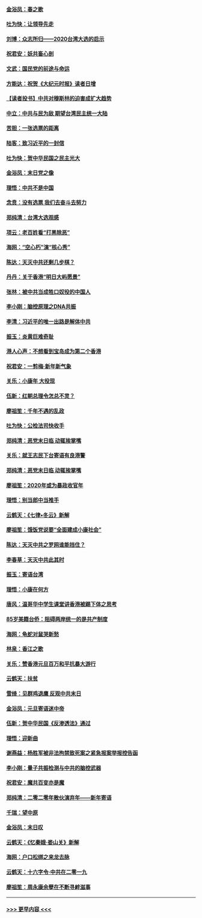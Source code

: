 #### [金浴凤：春之歌](../pages/nsc993/n11797687.md?t=01170801) 
#### [吐为快：让领导先走](../pages/nsc993/n11797512.md?t=01170801) 
#### [刘博：众志所归——2020台湾大选的启示](../pages/nsc993/n11796878.md?t=01170801) 
#### [祝君安：妖共畜心剖](../pages/nsc993/n11794273.md?t=01170801) 
#### [文武：国民党的前途与命运](../pages/nsc993/n11794198.md?t=01170801) 
#### [方能达：祝贺《大纪元时报》读者日增](../pages/nsc993/n11793807.md?t=01170801) 
#### [【读者投书】中共对穆斯林的迫害成扩大趋势](../pages/nsc993/n11791371.md?t=01170801) 
#### [中立：中共与民为敌 期望台湾民主统一大陆](../pages/nsc993/n11790392.md?t=01170801) 
#### [苦胆：一张选票的距离](../pages/nsc993/n11788914.md?t=01170801) 
#### [陆客：致习近平的一封信](../pages/nsc993/n11788867.md?t=01170801) 
#### [吐为快：贺中华民国之民主光大](../pages/nsc993/n11788618.md?t=01170801) 
#### [金浴凤：末日党之像](../pages/nsc993/n11787475.md?t=01170801) 
#### [理悟：中共不是中国](../pages/nsc993/n11787463.md?t=01170801) 
#### [念贲：没有选票  我们去奋斗去努力](../pages/nsc993/n11787398.md?t=01170801) 
#### [郑纯清：台湾大选观感](../pages/nsc993/n11786210.md?t=01170801) 
#### [项云：老百姓看“打黑除恶”](../pages/nsc993/n11785398.md?t=01170801) 
#### [海网：“空心朽”演“核心秀”](../pages/nsc993/n11783874.md?t=01170801) 
#### [陈达：天灭中共还剩几步棋？](../pages/nsc993/n11783719.md?t=01170801) 
#### [丹丹：关于香港“明日大屿愿景”](../pages/nsc993/n11783273.md?t=01170801) 
#### [张林：被中共当成牲口奴役的中国人](../pages/nsc993/n11782397.md?t=01170801) 
#### [李小刚：脑控原理之DNA共振](../pages/nsc993/n11780962.md?t=01170801) 
#### [李清：习近平的唯一出路是解体中共](../pages/nsc993/n11780866.md?t=01170801) 
#### [振玉：炎黄巨难奇耻](../pages/nsc993/n11779632.md?t=01170801) 
#### [港人心声：不想看到宝岛成为第二个香港](../pages/nsc993/n11778817.md?t=01170801) 
#### [祝君安：一剪梅‧新年新气象](../pages/nsc993/n11776340.md?t=01170801) 
#### [关乐：小康年 大役现](../pages/nsc993/n11774213.md?t=01170801) 
#### [伍新：红朝总理令怎总不灵？](../pages/nsc993/n11770813.md?t=01170801) 
#### [廖祖笙：千年不遇的乱政](../pages/nsc993/n11770373.md?t=01170801) 
#### [吐为快：公检法司快收手](../pages/nsc993/n11770359.md?t=01170801) 
#### [郑纯清：恶党末日临 动辄挨掌嘴](../pages/nsc993/n11769912.md?t=01170801) 
#### [关乐：就王志民下台寄语有良港警](../pages/nsc993/n11769903.md?t=01170801) 
#### [郑纯清：恶党末日临 动辄挨掌嘴](../pages/nsc993/n11769356.md?t=01170801) 
#### [廖祖笙：2020年或为暴政收官年](../pages/nsc993/n11768216.md?t=01170801) 
#### [理悟：别当郎中当推手](../pages/nsc993/n11768243.md?t=01170801) 
#### [云鹤天：《七律▪冬云》新解](../pages/nsc993/n11768204.md?t=01170801) 
#### [廖祖笙：饿饭党说要“全面建成小康社会”](../pages/nsc993/n11767482.md?t=01170801) 
#### [陈达：天灭中共之罗网谁能挡住？](../pages/nsc993/n11767465.md?t=01170801) 
#### [李春草：天灭中共此其时](../pages/nsc993/n11767452.md?t=01170801) 
#### [振玉：寄语台湾](../pages/nsc993/n11767432.md?t=01170801) 
#### [理悟：小康在何方](../pages/nsc993/n11767394.md?t=01170801) 
#### [唐风：温哥华中学生课堂讲香港被踢下体之思考](../pages/nsc993/n11766848.md?t=01170801) 
#### [85岁美籍台侨：阻碍两岸统一的是共产制度](../pages/nsc993/n11765043.md?t=01170801) 
#### [海网：龟蛇对鼠哭新愁](../pages/nsc993/n11764895.md?t=01170801) 
#### [林泉：香江之歌](../pages/nsc993/n11764415.md?t=01170801) 
#### [关乐：赞香港元旦百万和平抗暴大游行](../pages/nsc993/n11764382.md?t=01170801) 
#### [云鹤天：扶贫](../pages/nsc993/n11764245.md?t=01170801) 
#### [雪绮：见群鸡退鹰  反观中共末日](../pages/nsc993/n11762112.md?t=01170801) 
#### [金浴凤：元旦寄语迷中帝](../pages/nsc993/n11761788.md?t=01170801) 
#### [伍新：贺中华民国《反渗透法》通过](../pages/nsc993/n11761994.md?t=01170801) 
#### [理悟：迎新曲](../pages/nsc993/n11761152.md?t=01170801) 
#### [谢燕益：杨胜军被非法拘禁致死案之紧急报案举报控告函](../pages/nsc993/n11756134.md?t=01170801) 
#### [李小刚：量子共振检测与中共的脑控武器](../pages/nsc993/n11754518.md?t=01170801) 
#### [祝君安：魔共百变亦是魔](../pages/nsc993/n11754469.md?t=01170801) 
#### [郑纯清：二零二零年散伙演弃年——新年寄语](../pages/nsc993/n11754195.md?t=01170801) 
#### [千瑞：望中原](../pages/nsc993/n11754159.md?t=01170801) 
#### [金浴凤：末日叹](../pages/nsc993/n11752359.md?t=01170801) 
#### [云鹤天：《忆秦娥‧娄山关》新解](../pages/nsc993/n11752348.md?t=01170801) 
#### [海网：户口松绑之来龙去脉](../pages/nsc993/n11752328.md?t=01170801) 
#### [云鹤天：十六字令‧中共在二零一九](../pages/nsc993/n11752305.md?t=01170801) 
#### [廖祖笙：周永康余孽在不断寻衅滋事](../pages/nsc993/n11751013.md?t=01170801) 

----
#### [ >>> 更早内容 <<< ](../indexes/nsc993-earlier.md)
